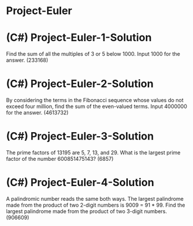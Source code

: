 # Project-Euler

# (C#) Project-Euler-1-Solution

Find the sum of all the multiples of 3 or 5 below 1000.
Input 1000 for the answer. (233168)

# (C#) Project-Euler-2-Solution

By considering the terms in the Fibonacci sequence whose values do not exceed four million, find the sum of the even-valued terms.
Input 4000000 for the answer. (4613732)

# (C#) Project-Euler-3-Solution

The prime factors of 13195 are 5, 7, 13, and 29. What is the largest prime factor of the number 600851475143? (6857)

# (C#) Project-Euler-4-Solution

A palindromic number reads the same both ways. The largest palindrome made from the product of two 2-digit numbers is 9009 = 91 * 99.
Find the largest palindrome made from the product of two 3-digit numbers. (906609)
